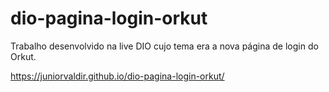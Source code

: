 # dio-pagina-login-orkut
Trabalho desenvolvido na live  DIO cujo tema era a nova página de login do Orkut.

https://juniorvaldir.github.io/dio-pagina-login-orkut/

